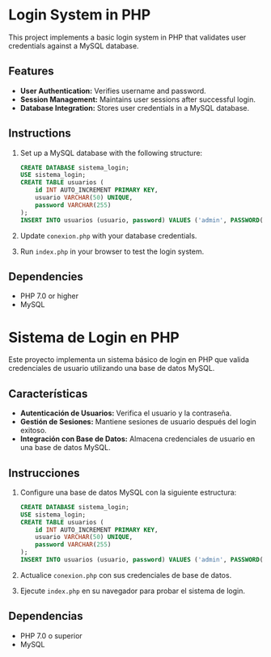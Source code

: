 # Login System in PHP

This project implements a basic login system in PHP that validates user credentials against a MySQL database.

## Features

- **User Authentication:** Verifies username and password.
- **Session Management:** Maintains user sessions after successful login.
- **Database Integration:** Stores user credentials in a MySQL database.

## Instructions

1. Set up a MySQL database with the following structure:
   ```sql
   CREATE DATABASE sistema_login;
   USE sistema_login;
   CREATE TABLE usuarios (
       id INT AUTO_INCREMENT PRIMARY KEY,
       usuario VARCHAR(50) UNIQUE,
       password VARCHAR(255)
   );
   INSERT INTO usuarios (usuario, password) VALUES ('admin', PASSWORD('admin123'));
   ```

2. Update `conexion.php` with your database credentials.

3. Run `index.php` in your browser to test the login system.

## Dependencies

- PHP 7.0 or higher
- MySQL

# Sistema de Login en PHP

Este proyecto implementa un sistema básico de login en PHP que valida credenciales de usuario utilizando una base de datos MySQL.

## Características

- **Autenticación de Usuarios:** Verifica el usuario y la contraseña.
- **Gestión de Sesiones:** Mantiene sesiones de usuario después del login exitoso.
- **Integración con Base de Datos:** Almacena credenciales de usuario en una base de datos MySQL.

## Instrucciones

1. Configure una base de datos MySQL con la siguiente estructura:
   ```sql
   CREATE DATABASE sistema_login;
   USE sistema_login;
   CREATE TABLE usuarios (
       id INT AUTO_INCREMENT PRIMARY KEY,
       usuario VARCHAR(50) UNIQUE,
       password VARCHAR(255)
   );
   INSERT INTO usuarios (usuario, password) VALUES ('admin', PASSWORD('admin123'));
   ```

2. Actualice `conexion.php` con sus credenciales de base de datos.

3. Ejecute `index.php` en su navegador para probar el sistema de login.

## Dependencias

- PHP 7.0 o superior
- MySQL
